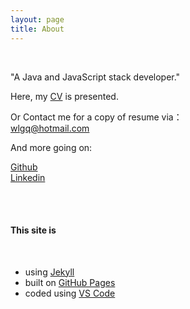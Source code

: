 ```yaml
---
layout: page
title: About
---
```

<br>

<p class="message">
"A Java and JavaScript stack developer."
</p>

Here, my <a href="{{ site.baseUrl }}/cv.html" target="_blank">CV</a> is presented.

Or Contact me for a copy of resume via：<br />
[wlgq@hotmail.com](mailto:wlgq@hotmail.com)

And more going on:

<a href="https://github.com/shuson" target="_blank"><i class="fa fa-github-alt"></i> Github</a>
<br />
<a href="https://www.linkedin.com/in/shuson" target="_blank"><i class="fa fa-linkedin-square"></i> Linkedin</a>

<br><br>

#### This site is 
<br>

* using <a href="http://jekyllrb.com" target="_blank">Jekyll</a>
* built on <a href="https://pages.github.com" target="_blank">GitHub Pages</a>
* coded using <a href="https://code.visualstudio.com/" target="_blank">VS Code</a>

<br>
<br>

